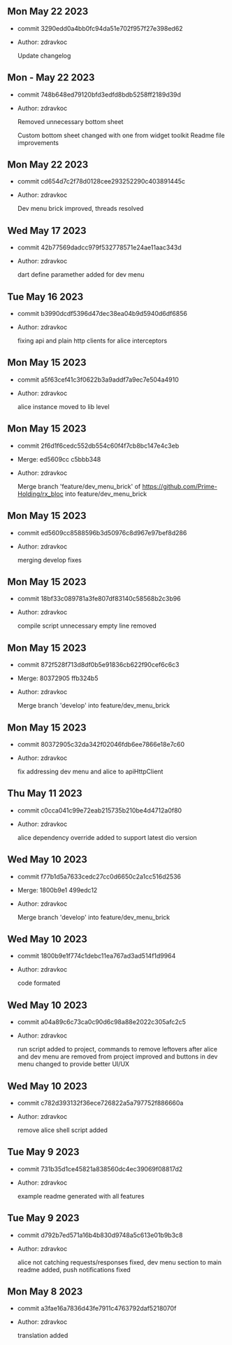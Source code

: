 ## Mon May 22 2023

- commit 3290edd0a4bb0fc94da51e702f957f27e398ed62 
- Author: zdravkoc

    Update changelog


## Mon - May 22 2023

- commit 748b648ed79120bfd3edfd8bdb5258ff2189d39d
- Author: zdravkoc


    Removed unnecessary bottom sheet
    
    Custom bottom sheet changed with one from widget toolkit
    Readme file improvements

## Mon May 22 2023

- commit cd654d7c2f78d0128cee293252290c403891445c
- Author: zdravkoc


    Dev menu brick improved, threads resolved

## Wed May 17 2023

- commit 42b77569dadcc979f532778571e24ae11aac343d
- Author: zdravkoc


    dart define paramether added for dev menu

## Tue May 16 2023

- commit b3990dcdf5396d47dec38ea04b9d5940d6df6856
- Author: zdravkoc

  fixing api and plain http clients for alice interceptors

## Mon May 15 2023

- commit a5f63cef41c3f0622b3a9addf7a9ec7e504a4910
- Author: zdravkoc


    alice instance moved to lib level


## Mon May 15 2023

- commit 2f6d1f6cedc552db554c60f4f7cb8bc147e4c3eb
- Merge: ed5609cc c5bbb348
- Author: zdravkoc


    Merge branch 'feature/dev_menu_brick' of https://github.com/Prime-Holding/rx_bloc into feature/dev_menu_brick

## Mon May 15 2023

- commit ed5609cc8588596b3d50976c8d967e97bef8d286
- Author: zdravkoc


    merging develop fixes

## Mon May 15 2023

- commit 18bf33c089781a3fe807df83140c58568b2c3b96
- Author: zdravkoc


    compile script unnecessary empty line removed

## Mon May 15 2023

- commit 872f528f713d8df0b5e91836cb622f90cef6c6c3
- Merge: 80372905 ffb324b5
- Author: zdravkoc


    Merge branch 'develop' into feature/dev_menu_brick

## Mon May 15 2023

- commit 80372905c32da342f02046fdb6ee7866e18e7c60
- Author: zdravkoc


    fix addressing dev menu and alice to apiHttpClient


## Thu May 11 2023
- commit c0cca041c99e72eab215735b210be4d4712a0f80
- Author: zdravkoc


    alice dependency override added to support latest dio version

## Wed May 10 2023

- commit f77b1d5a7633cedc27cc0d6650c2a1cc516d2536
- Merge: 1800b9e1 499edc12
- Author: zdravkoc


    Merge branch 'develop' into feature/dev_menu_brick

## Wed May 10 2023

- commit 1800b9e1f774c1debc11ea767ad3ad514f1d9964
- Author: zdravkoc


    code formated

## Wed May 10 2023

- commit a04a89c6c73ca0c90d6c98a88e2022c305afc2c5
- Author: zdravkoc


    run script added to project, commands to remove leftovers after alice and dev menu are removed from project improved and buttons in dev menu changed to provide better UI/UX

## Wed May 10 2023

- commit c782d393132f36ece726822a5a797752f886660a
- Author: zdravkoc


    remove alice shell script added

## Tue May 9 2023

- commit 731b35d1ce45821a838560dc4ec39069f08817d2
- Author: zdravkoc


    example readme generated with all features

## Tue May 9 2023

- commit d792b7ed571a16b4b830d9748a5c613e01b9b3c8
- Author: zdravkoc

  alice not catching requests/responses fixed, dev menu section to main readme added, push notifications fixed

## Mon May 8 2023

- commit a3fae16a7836d43fe7911c4763792daf5218070f
- Author: zdravkoc


    translation added

